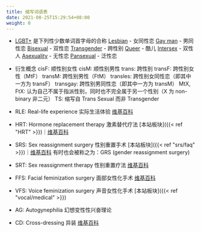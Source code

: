 ```yaml
---
title: 缩写词语表
date: 2021-08-25T15:29:54+08:00
weight: 0
---
```


- [LGBT+](https://en.wikipedia.org/wiki/LGBT) 是下列性少数单词首字母的合称
  [Lesbian](https://en.wikipedia.org/wiki/Lesbian) - 女同性恋
  [Gay man](https://en.wikipedia.org/wiki/Gay_man) - 男同性恋
  [Bisexual](https://en.wikipedia.org/wiki/Bisexuality) - 双性恋
  [Transgender](https://en.wikipedia.org/wiki/Transgender) - 跨性别
  [Queer](https://en.wikipedia.org/wiki/Queer) - 酷儿
  [Intersex](https://en.wikipedia.org/wiki/Intersex) - 双性人
  [Asexuality](https://en.wikipedia.org/wiki/Asexuality) - 无性恋
  [Pansexual](https://en.wikipedia.org/wiki/Pansexuality) - 泛性恋

- 衍生概念
  cisF: 顺性别女性
  cisM: 顺性别男性
  trans: 跨性别
  transF: 跨性别女性（MtF）
  transM: 跨性别男性（FtM）
  transles: 跨性别女同性恋（即其中一方为 transF）
  transgay: 跨性别男同性恋（即其中一方为 transM）
  MtX, FtX: 认为自己不属于指派性别，同时也不完全属于另一个性别（X 为 non-binary 非二元）
  TS: 缩写自 Trans Sexual 而非 Transgender

- RLE: Real-life experience 实际生活体验
  [维基百科](https://zh.wikipedia.org/zh-cn/实际生活体验)

- HRT: Hormone replacement therapy 激素替代疗法
  [本站板块]({{< ref "HRT" >}})｜[维基百科](https://zh.wikipedia.org/zh-cn/激素替代疗法)

- SRS: Sex reassignment surgery 性别重置手术
  [本站板块]({{< ref "srs/faq" >}})｜[维基百科](https://zh.wikipedia.org/zh-cn/性别重置手术)
  有时也会被称之为：GRS (gender reassignment surgery)

- SRT: Sex reassignment therapy 性别重置疗法
  [维基百科](https://zh.wikipedia.org/zh-cn/性别重置疗法)

- FFS: Facial feminization surgery 面部女性化手术
  [维基百科](https://zh.wikipedia.org/zh-cn/性别重置疗法#其他療法)

- VFS: Voice feminization surgery 声音女性化手术
  [本站板块]({{< ref "vocal/medical" >}})

- AG: Autogynephilia 幻想变性性兴奋理论

- CD: Cross-dressing 异装
  [维基百科](https://zh.wikipedia.org/zh-cn/异性装扮)
